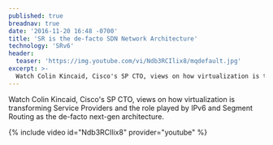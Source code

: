 ```yaml
---
published: true
breadnav: true
date: '2016-11-20 16:48 -0700'
title: 'SR is the de-facto SDN Network Architecture'
technology: 'SRv6'
header:
  teaser: 'https://img.youtube.com/vi/Ndb3RCIlix8/mqdefault.jpg'
excerpt: >-
  Watch Colin Kincaid, Cisco's SP CTO, views on how virtualization is transforming Service Providers and the role played by IPv6 and Segment Routing as the de-facto next-gen architecture.
---
```

Watch Colin Kincaid, Cisco's SP CTO, views on how virtualization is transforming Service Providers and the role played by IPv6 and Segment Routing as the de-facto next-gen architecture.

{% include video id="Ndb3RCIlix8" provider="youtube" %}

